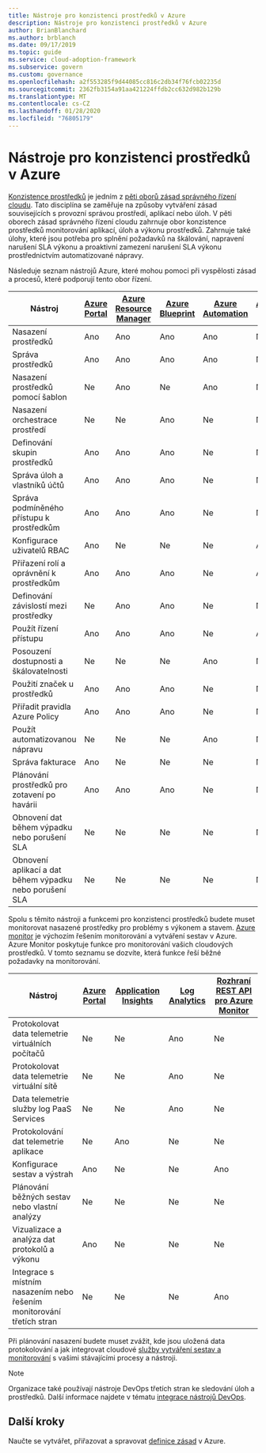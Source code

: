```yaml
---
title: Nástroje pro konzistenci prostředků v Azure
description: Nástroje pro konzistenci prostředků v Azure
author: BrianBlanchard
ms.author: brblanch
ms.date: 09/17/2019
ms.topic: guide
ms.service: cloud-adoption-framework
ms.subservice: govern
ms.custom: governance
ms.openlocfilehash: a2f553285f9d44085cc816c2db34f76fcb02235d
ms.sourcegitcommit: 2362fb3154a91aa421224ffdb2cc632d982b129b
ms.translationtype: MT
ms.contentlocale: cs-CZ
ms.lasthandoff: 01/28/2020
ms.locfileid: "76805179"
---
```

# <a name="resource-consistency-tools-in-azure"></a>Nástroje pro konzistenci prostředků v Azure

[Konzistence prostředků](./index.md) je jedním z [pěti oborů zásad správného řízení cloudu](../governance-disciplines.md). Tato disciplína se zaměřuje na způsoby vytváření zásad souvisejících s provozní správou prostředí, aplikací nebo úloh. V pěti oborech zásad správného řízení cloudu zahrnuje obor konzistence prostředků monitorování aplikací, úloh a výkonu prostředků. Zahrnuje také úlohy, které jsou potřeba pro splnění požadavků na škálování, napravení narušení SLA výkonu a proaktivní zamezení narušení SLA výkonu prostřednictvím automatizované nápravy.

Následuje seznam nástrojů Azure, které mohou pomoci při vyspělosti zásad a procesů, které podporují tento obor řízení.

| Nástroj | [Azure Portal](https://azure.microsoft.com/features/azure-portal)  | [Azure Resource Manager](https://docs.microsoft.com/azure/azure-resource-manager/resource-group-overview)  | [Azure Blueprint](https://docs.microsoft.com/azure/governance/blueprints/overview) | [Azure Automation](https://docs.microsoft.com/azure/automation/automation-intro) | [Azure AD](https://docs.microsoft.com/azure/active-directory/fundamentals/active-directory-whatis) | [Azure Backup](https://docs.microsoft.com/azure/backup/backup-introduction-to-azure-backup) | [Azure Site Recovery](https://docs.microsoft.com/azure/site-recovery/site-recovery-overview) |
|---------|---------|---------|---------|---------|---------|---------|---------|
| Nasazení prostředků                             | Ano | Ano | Ano | Ano | Ne  | Ne | Ne |
| Správa prostředků                             | Ano | Ano | Ano | Ano | Ne  | Ne | Ne |
| Nasazení prostředků pomocí šablon             | Ne  | Ano | Ne  | Ano | Ne  | Ne | Ne |
| Nasazení orchestrace prostředí          | Ne  | Ne  | Ano | Ne  | Ne  | Ne | Ne |
| Definování skupin prostředků                       | Ano | Ano | Ano | Ne  | Ne  | Ne | Ne |
| Správa úloh a vlastníků účtů           | Ano | Ano | Ano | Ne  | Ne  | Ne | Ne |
| Správa podmíněného přístupu k prostředkům       | Ano | Ano | Ano | Ne  | Ne  | Ne | Ne |
| Konfigurace uživatelů RBAC                         | Ano | Ne  | Ne  | Ne  | Ano | Ne | Ne |
| Přiřazení rolí a oprávnění k prostředkům | Ano | Ano | Ano | Ne  | Ano | Ne | Ne |
| Definování závislostí mezi prostředky        | Ne  | Ano | Ano | Ne  | Ne  | Ne | Ne |
| Použít řízení přístupu                         | Ano | Ano | Ano | Ne  | Ano | Ne | Ne |
| Posouzení dostupnosti a škálovatelnosti          | Ne  | Ne  | Ne  | Ano | Ne  | Ne | Ne |
| Použití značek u prostředků                      | Ano | Ano | Ano | Ne  | Ne  | Ne | Ne |
| Přiřadit pravidla Azure Policy                    | Ano | Ano | Ano | Ne  | Ne  | Ne | Ne |
| Použít automatizovanou nápravu                  | Ne  | Ne  | Ne  | Ano | Ne  | Ne | Ne |
| Správa fakturace                               | Ano | Ne  | Ne  | Ne  | Ne  | Ne | Ne |
| Plánování prostředků pro zotavení po havárii         | Ano | Ano | Ano | Ne  | Ne  | Ano | Ano |
|Obnovení dat během výpadku nebo porušení SLA     | Ne | Ne  | Ne  | Ne  | Ne  | Ano | Ano |
|Obnovení aplikací a dat během výpadku nebo porušení SLA     | Ne | Ne  | Ne  | Ne  | Ne  | Ano | Ano |

Spolu s těmito nástroji a funkcemi pro konzistenci prostředků budete muset monitorovat nasazené prostředky pro problémy s výkonem a stavem. [Azure monitor](https://docs.microsoft.com/azure/azure-monitor/overview) je výchozím řešením monitorování a vytváření sestav v Azure. Azure Monitor poskytuje funkce pro monitorování vašich cloudových prostředků. V tomto seznamu se dozvíte, která funkce řeší běžné požadavky na monitorování.

| Nástroj | [Azure Portal](https://azure.microsoft.com/features/azure-portal) | [Application Insights](https://docs.microsoft.com/azure/application-insights/app-insights-overview) | [Log Analytics](https://docs.microsoft.com/azure/azure-monitor/log-query/log-query-overview) | [Rozhraní REST API pro Azure Monitor](https://docs.microsoft.com/rest/api/monitor) |
|----------------------------------------------------|--------------|----------------------|---------------|------------------------|
| Protokolovat data telemetrie virtuálních počítačů                 | Ne           | Ne                   | Ano           | Ne                     |
| Protokolovat data telemetrie virtuální sítě              | Ne           | Ne                   | Ano           | Ne                     |
| Data telemetrie služby log PaaS Services                   | Ne           | Ne                   | Ano           | Ne                     |
| Protokolování dat telemetrie aplikace                     | Ne           | Ano                  | Ne            | Ne                     |
| Konfigurace sestav a výstrah                       | Ano          | Ne                   | Ne            | Ano                    |
| Plánování běžných sestav nebo vlastní analýzy        | Ne           | Ne                   | Ne            | Ne                     |
| Vizualizace a analýza dat protokolů a výkonu     | Ano          | Ne                   | Ne            | Ne                     |
| Integrace s místním nasazením nebo řešením monitorování třetích stran     | Ne           | Ne                   | Ne            | Ano                    |

Při plánování nasazení budete muset zvážit, kde jsou uložená data protokolování a jak integrovat cloudové [služby vytváření sestav a monitorování](../../decision-guides/logging-and-reporting/index.md) s vašimi stávajícími procesy a nástroji.

> [!NOTE]
> Organizace také používají nástroje DevOps třetích stran ke sledování úloh a prostředků. Další informace najdete v tématu [integrace nástrojů DevOps](https://azure.microsoft.com/products/devops-tool-integrations).

## <a name="next-steps"></a>Další kroky

Naučte se vytvářet, přiřazovat a spravovat [definice zásad](https://docs.microsoft.com/azure/governance/policy) v Azure.
